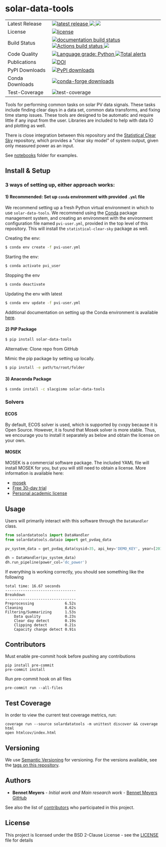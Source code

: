 # solar-data-tools

<table>
<tr>
  <td>Latest Release</td>
  <td>
    <a href="https://pypi.org/project/solar-data-tools/">
        <img src="https://img.shields.io/pypi/v/solar-data-tools.svg" alt="latest release" />
    </a>
    <a href="https://anaconda.org/slacgismo/solar-data-tools">
        <img src="https://anaconda.org/slacgismo/solar-data-tools/badges/version.svg" />
    </a>
    <a href="https://anaconda.org/slacgismo/solar-data-tools">
        <img src="https://anaconda.org/slacgismo/solar-data-tools/badges/latest_release_date.svg" />
    </a>
</tr>
<tr>
  <td>License</td>
  <td>
    <a href="https://github.com/slacgismo/solar-data-tools/blob/master/LICENSE">
        <img src="https://img.shields.io/pypi/l/solar-data-tools.svg" alt="license" />
    </a>
</td>
</tr>
<tr>
  <td>Build Status</td>
  <td>
    <a href="https://solar-data-tools.readthedocs.io/en/stable/">
        <img src="https://readthedocs.org/projects/solar-data-tools/badge/?version=stable" alt="documentation build status" />
    </a>
        <a href="https://github.com/slacgismo/solar-data-tools/actions/workflows/main-test.yml/badge.svg">
        <img src="https://github.com/slacgismo/solar-data-tools/actions/workflows/main-test.yml" alt="Actions build status" />
    </a>
    <!-- switch below from tadatoshi to gismo -->
    <a href="https://travis-ci.com/tadatoshi/solar-data-tools.svg?branch=development">
        <img src="https://travis-ci.com/tadatoshi/solar-data-tools.svg?branch=development">
    </a>
  </td>
</tr>
<tr>
    <td>Code Quality</td>
    <td>
        <a href="https://lgtm.com/projects/g/slacgismo/solar-data-tools/context:python">
            <img alt="Language grade: Python" src="https://img.shields.io/lgtm/grade/python/g/slacgismo/solar-data-tools.svg?logo=lgtm&logoWidth=18"/>
        </a>
        <a href="https://lgtm.com/projects/g/slacgismo/solar-data-tools/alerts/">
            <img alt="Total alerts" src="https://img.shields.io/lgtm/alerts/g/slacgismo/solar-data-tools.svg?logo=lgtm&logoWidth=18"/>
        </a>
    </td>
</tr>
<tr>
    <td>Publications</td>
    <td>
        <a href="https://zenodo.org/badge/latestdoi/171066536">
            <img src="https://zenodo.org/badge/171066536.svg" alt="DOI">
        </a>
    </td>
</tr>
<tr>
    <td>PyPI Downloads</td>
    <td>
        <a href="https://pepy.tech/project/solar-data-tools">
            <img src="https://img.shields.io/pypi/dm/solar-data-tools" alt="PyPI downloads" />
        </a>
    </td>
</tr>
<tr>
    <td>Conda Downloads</td>
    <td>
        <a href="https://anaconda.org/slacgismo/solar-data-tools">
            <img src="https://anaconda.org/slacgismo/solar-data-tools/badges/downloads.svg" alt="conda-forge downloads" />
        </a>
    </td>
</tr>
<tr>
    <td>Test-Coverage</td>
    <td>
        <img src="https://img.shields.io/badge/test--coverage-45%25-yellowgreen" alt="test-coverage" />
    </td>
</tr>
</table>

Tools for performing common tasks on solar PV data signals. These tasks include finding clear days in
a data set, common data transforms, and fixing time stamp issues. These tools are designed to be
automatic and require little if any input from the user. Libraries are included to help with data IO
and plotting as well.

There is close integration between this repository and the [Statistical Clear Sky](https://github.com/slacgismo/StatisticalClearSky) repository, which provides a "clear sky model" of system output, given only measured power as an input.

See [notebooks](/notebooks) folder for examples.

## Install & Setup

### 3 ways of setting up, either approach works:

#### 1) Recommended: Set up `conda` environment with provided `.yml` file

We recommend setting up a fresh Python virtual environment in which to use `solar-data-tools`. We recommend using the [Conda](https://docs.conda.io/projects/conda/en/latest/index.html) package management system, and creating an environment with the environment configuration file named `pvi-user.yml`, provided in the top level of this repository. This will install the `statistical-clear-sky` package as well.

Creating the env:

```bash
$ conda env create -f pvi-user.yml
```

Starting the env:

```bash
$ conda activate pvi_user
```

Stopping the env

```bash
$ conda deactivate
```

Updating the env with latest

```bash
$ conda env update -f pvi-user.yml
```

Additional documentation on setting up the Conda environment is available [here](https://github.com/slacgismo/pvinsight-onboarding/blob/main/README.md).


#### 2) PIP Package

```sh
$ pip install solar-data-tools
```

Alternative: Clone repo from GitHub

Mimic the pip package by setting up locally.

```bash
$ pip install -e path/to/root/folder
```

#### 3) Anaconda Package

```sh
$ conda install -c slacgismo solar-data-tools
```

### Solvers

#### ECOS

By default, ECOS solver is used, which is supported by cvxpy because it is Open Source.
However, it is found that Mosek solver is more stable. Thus, we encourage you to install it separately as below and obtain the license on your own.

#### MOSEK

 MOSEK is a commercial software package. The included YAML file will install MOSEK for you, but you will still need to obtain a license. More information is available here:

* [mosek](https://www.mosek.com/resources/getting-started/)
* [Free 30-day trial](https://www.mosek.com/products/trial/)
* [Personal academic license](https://www.mosek.com/products/academic-licenses/)

## Usage

Users will primarily interact with this software through the `DataHandler` class.

```python
from solardatatools import DataHandler
from solardatatools.dataio import get_pvdaq_data

pv_system_data = get_pvdaq_data(sysid=35, api_key='DEMO_KEY', year=[2011, 2012, 2013])

dh = DataHandler(pv_system_data)
dh.run_pipeline(power_col='dc_power')
```
If everything is working correctly, you should see something like the following

```
total time: 16.67 seconds
--------------------------------
Breakdown
--------------------------------
Preprocessing              6.52s
Cleaning                   8.62s
Filtering/Summarizing      1.53s
    Data quality           0.23s
    Clear day detect       0.19s
    Clipping detect        0.21s
    Capacity change detect 0.91s
```

## Contributors

Must enable pre-commit hook before pushing any contributions
```
pip install pre-commit
pre-commit install
```

Run pre-commit hook on all files
```
pre-commit run --all-files
```

## Test Coverage

In order to view the current test coverage metrics, run:
```
coverage run --source solardatatools -m unittest discover && coverage html
open htmlcov/index.html
```

## Versioning

We use [Semantic Versioning](http://semver.org/) for versioning. For the versions available, see the [tags on this repository](https://github.com/slacgismo/solar-data-tools/tags).

## Authors

* **Bennet Meyers** - *Initial work and Main research work* - [Bennet Meyers GitHub](https://github.com/bmeyers)

See also the list of [contributors](https://github.com/bmeyers/solar-data-tools/contributors) who participated in this project.

## License

This project is licensed under the BSD 2-Clause License - see the [LICENSE](LICENSE) file for details
